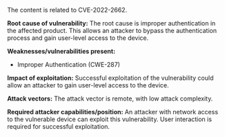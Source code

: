 The content is related to CVE-2022-2662.

**Root cause of vulnerability:**
The root cause is improper authentication in the affected product. This allows an attacker to bypass the authentication process and gain user-level access to the device.

**Weaknesses/vulnerabilities present:**
- Improper Authentication (CWE-287)

**Impact of exploitation:**
Successful exploitation of the vulnerability could allow an attacker to gain user-level access to the device.

**Attack vectors:**
The attack vector is remote, with low attack complexity.

**Required attacker capabilities/position:**
An attacker with network access to the vulnerable device can exploit this vulnerability. User interaction is required for successful exploitation.
